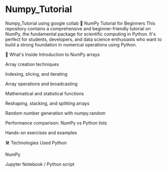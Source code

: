 # Numpy_Tutorial
Numpy_Tutorial using google collab
📘 NumPy Tutorial for Beginners
This repository contains a comprehensive and beginner-friendly tutorial on NumPy, the fundamental package for scientific computing in Python. It's perfect for students, developers, and data science enthusiasts who want to build a strong foundation in numerical operations using Python.

📌 What's Inside
Introduction to NumPy arrays

Array creation techniques

Indexing, slicing, and iterating

Array operations and broadcasting

Mathematical and statistical functions

Reshaping, stacking, and splitting arrays

Random number generation with numpy.random

Performance comparison: NumPy vs Python lists

Hands-on exercises and examples

🛠️ Technologies Used
Python

NumPy

Jupyter Notebook / Python script
